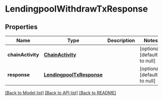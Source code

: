 # LendingpoolWithdrawTxResponse
## Properties

| Name | Type | Description | Notes |
|------------ | ------------- | ------------- | -------------|
| **chainActivity** | [**ChainActivity**](ChainActivity.md) |  | [optional] [default to null] |
| **response** | [**LendingpoolTxResponse**](LendingpoolTxResponse.md) |  | [optional] [default to null] |

[[Back to Model list]](../README.md#documentation-for-models) [[Back to API list]](../README.md#documentation-for-api-endpoints) [[Back to README]](../README.md)

